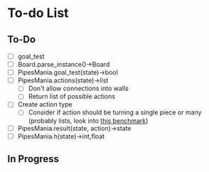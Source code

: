 # To-do List

## To-Do
- [ ] goal_test
- [ ] Board.parse_instance()->Board
- [ ] PipesMania.goal_test(state)->bool
- [ ] PipesMania.actions(state)->list
  - [ ] Don't allow connections into walls
  - [ ] Return list of possible actions
- [ ] Create action type
  - [ ] Consider if action should be turning a single piece or many
(probably lists, look into [this benchmark](https://stackoverflow.com/a/26636844))
- [ ] PipesMania.result(state, action)->state
- [ ] PipesMania.h(state)->int,float

## In Progress

